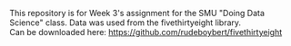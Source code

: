 This repository is for Week 3's assignment for the SMU "Doing Data Science" class. Data was used from the fivethirtyeight library.  
Can be downloaded here: https://github.com/rudeboybert/fivethirtyeight 
